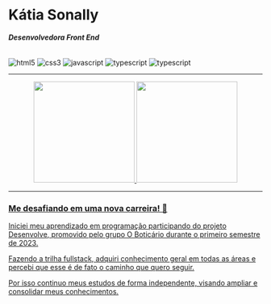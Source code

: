 # Kátia Sonally #
***Desenvolvedora Front End***

<div style="display: inline_block"><br/>
  <img align ="center" alt="html5" src="https://img.shields.io/badge/HTML-239120?style=for-the-badge&logo=html5&logoColor=white" />
  <img align ="center" alt="css3" src="https://img.shields.io/badge/CSS-239120?&style=for-the-badge&logo=css3&logoColor=white" />
  <img align ="center" alt="javascript" src="https://img.shields.io/badge/JavaScript-F7DF1E?style=for-the-badge&logo=javascript&logoColor=black" />
  <img align ="center" alt="typescript" src="https://img.shields.io/badge/TypeScript-007ACC?style=for-the-badge&logo=typescript&logoColor=white" />
  <img align ="center" alt="typescript" src="https://img.shields.io/badge/React-20232A?style=for-the-badge&logo=react&logoColor=61DAFB" />
  

</div>

---

<div align="center">
  <a href="https://github.com/KatiaSonally">
  <img height="200em" src="https://github-readme-stats.vercel.app/api/top-langs/?username=KatiaSonally"/>
  <img height="200em" src="https://github-readme-streak-stats.herokuapp.com/?user=KatiaSonally&theme=default&hide_border=false"/>
</div>

---
### Me desafiando em uma nova carreira! 🚀

Iniciei meu aprendizado em programação participando do projeto Desenvolve, promovido pelo grupo O Boticário durante o primeiro semestre de 2023.

Fazendo a trilha fullstack, adquiri conhecimento geral em todas as áreas e percebi que esse é de fato o caminho que quero seguir. 

Por isso continuo meus estudos de forma independente, visando ampliar e consolidar meus conhecimentos.
